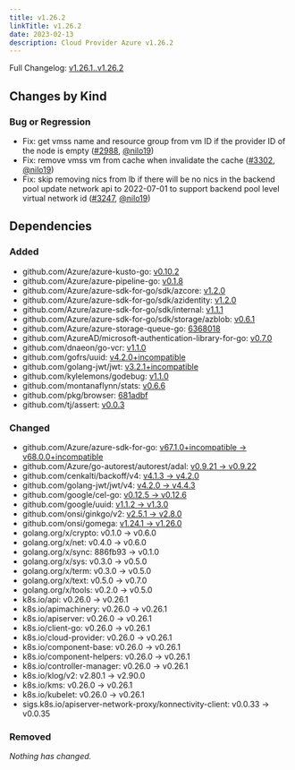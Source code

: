 ```yaml
---
title: v1.26.2
linkTitle: v1.26.2
date: 2023-02-13
description: Cloud Provider Azure v1.26.2
---
```

Full Changelog: [v1.26.1..v1.26.2](https://github.com/kubernetes-sigs/cloud-provider-azure/compare/v1.26.1...v1.26.2)

## Changes by Kind

### Bug or Regression

- Fix: get vmss name and resource group from vm ID if the provider ID of the node is empty ([#2988](https://github.com/kubernetes-sigs/cloud-provider-azure/pull/2988), [@nilo19](https://github.com/nilo19))
- Fix: remove vmss vm from cache when invalidate the cache ([#3302](https://github.com/kubernetes-sigs/cloud-provider-azure/pull/3302), [@nilo19](https://github.com/nilo19))
- Fix: skip removing nics from lb if there will be no nics in the backend pool
  update network api to 2022-07-01 to support backend pool level virtual network id ([#3247](https://github.com/kubernetes-sigs/cloud-provider-azure/pull/3247), [@nilo19](https://github.com/nilo19))

## Dependencies

### Added
- github.com/Azure/azure-kusto-go: [v0.10.2](https://github.com/Azure/azure-kusto-go/tree/v0.10.2)
- github.com/Azure/azure-pipeline-go: [v0.1.8](https://github.com/Azure/azure-pipeline-go/tree/v0.1.8)
- github.com/Azure/azure-sdk-for-go/sdk/azcore: [v1.2.0](https://github.com/Azure/azure-sdk-for-go/sdk/azcore/tree/v1.2.0)
- github.com/Azure/azure-sdk-for-go/sdk/azidentity: [v1.2.0](https://github.com/Azure/azure-sdk-for-go/sdk/azidentity/tree/v1.2.0)
- github.com/Azure/azure-sdk-for-go/sdk/internal: [v1.1.1](https://github.com/Azure/azure-sdk-for-go/sdk/internal/tree/v1.1.1)
- github.com/Azure/azure-sdk-for-go/sdk/storage/azblob: [v0.6.1](https://github.com/Azure/azure-sdk-for-go/sdk/storage/azblob/tree/v0.6.1)
- github.com/Azure/azure-storage-queue-go: [6368018](https://github.com/Azure/azure-storage-queue-go/tree/6368018)
- github.com/AzureAD/microsoft-authentication-library-for-go: [v0.7.0](https://github.com/AzureAD/microsoft-authentication-library-for-go/tree/v0.7.0)
- github.com/dnaeon/go-vcr: [v1.1.0](https://github.com/dnaeon/go-vcr/tree/v1.1.0)
- github.com/gofrs/uuid: [v4.2.0+incompatible](https://github.com/gofrs/uuid/tree/v4.2.0)
- github.com/golang-jwt/jwt: [v3.2.1+incompatible](https://github.com/golang-jwt/jwt/tree/v3.2.1)
- github.com/kylelemons/godebug: [v1.1.0](https://github.com/kylelemons/godebug/tree/v1.1.0)
- github.com/montanaflynn/stats: [v0.6.6](https://github.com/montanaflynn/stats/tree/v0.6.6)
- github.com/pkg/browser: [681adbf](https://github.com/pkg/browser/tree/681adbf)
- github.com/tj/assert: [v0.0.3](https://github.com/tj/assert/tree/v0.0.3)

### Changed
- github.com/Azure/azure-sdk-for-go: [v67.1.0+incompatible → v68.0.0+incompatible](https://github.com/Azure/azure-sdk-for-go/compare/v67.1.0...v68.0.0)
- github.com/Azure/go-autorest/autorest/adal: [v0.9.21 → v0.9.22](https://github.com/Azure/go-autorest/autorest/adal/compare/v0.9.21...v0.9.22)
- github.com/cenkalti/backoff/v4: [v4.1.3 → v4.2.0](https://github.com/cenkalti/backoff/v4/compare/v4.1.3...v4.2.0)
- github.com/golang-jwt/jwt/v4: [v4.2.0 → v4.4.3](https://github.com/golang-jwt/jwt/v4/compare/v4.2.0...v4.4.3)
- github.com/google/cel-go: [v0.12.5 → v0.12.6](https://github.com/google/cel-go/compare/v0.12.5...v0.12.6)
- github.com/google/uuid: [v1.1.2 → v1.3.0](https://github.com/google/uuid/compare/v1.1.2...v1.3.0)
- github.com/onsi/ginkgo/v2: [v2.5.1 → v2.8.0](https://github.com/onsi/ginkgo/v2/compare/v2.5.1...v2.8.0)
- github.com/onsi/gomega: [v1.24.1 → v1.26.0](https://github.com/onsi/gomega/compare/v1.24.1...v1.26.0)
- golang.org/x/crypto: v0.1.0 → v0.6.0
- golang.org/x/net: v0.4.0 → v0.6.0
- golang.org/x/sync: 886fb93 → v0.1.0
- golang.org/x/sys: v0.3.0 → v0.5.0
- golang.org/x/term: v0.3.0 → v0.5.0
- golang.org/x/text: v0.5.0 → v0.7.0
- golang.org/x/tools: v0.2.0 → v0.5.0
- k8s.io/api: v0.26.0 → v0.26.1
- k8s.io/apimachinery: v0.26.0 → v0.26.1
- k8s.io/apiserver: v0.26.0 → v0.26.1
- k8s.io/client-go: v0.26.0 → v0.26.1
- k8s.io/cloud-provider: v0.26.0 → v0.26.1
- k8s.io/component-base: v0.26.0 → v0.26.1
- k8s.io/component-helpers: v0.26.0 → v0.26.1
- k8s.io/controller-manager: v0.26.0 → v0.26.1
- k8s.io/klog/v2: v2.80.1 → v2.90.0
- k8s.io/kms: v0.26.0 → v0.26.1
- k8s.io/kubelet: v0.26.0 → v0.26.1
- sigs.k8s.io/apiserver-network-proxy/konnectivity-client: v0.0.33 → v0.0.35

### Removed
_Nothing has changed._
